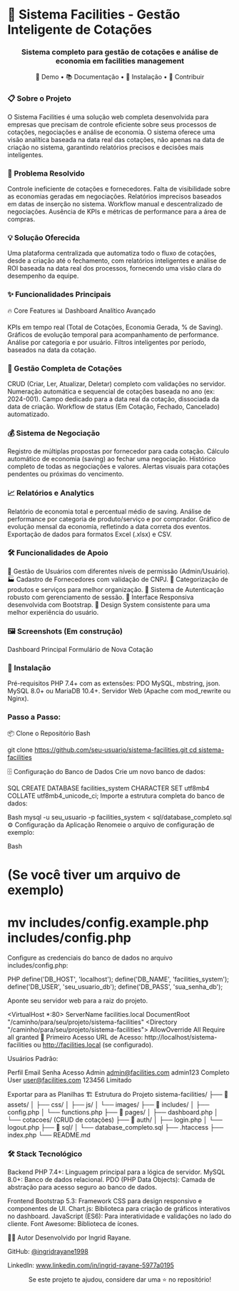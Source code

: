 # 🏢 Sistema Facilities - Gestão Inteligente de Cotações
<div align="center">

### Sistema completo para gestão de cotações e análise de economia em facilities management

🚀 Demo • 📚 Documentação • 🔧 Instalação • 🤝 Contribuir

</div>

### 📋 Sobre o Projeto
O Sistema Facilities é uma solução web completa desenvolvida para empresas que precisam de controle eficiente sobre seus processos de cotações, negociações e análise de economia. O sistema oferece uma visão analítica baseada na data real das cotações, não apenas na data de criação no sistema, garantindo relatórios precisos e decisões mais inteligentes.

### 🎯 Problema Resolvido
Controle ineficiente de cotações e fornecedores.
Falta de visibilidade sobre as economias geradas em negociações.
Relatórios imprecisos baseados em datas de inserção no sistema.
Workflow manual e descentralizado de negociações.
Ausência de KPIs e métricas de performance para a área de compras.

### 💡 Solução Oferecida
Uma plataforma centralizada que automatiza todo o fluxo de cotações, desde a criação até o fechamento, com relatórios inteligentes e análise de ROI baseada na data real dos processos, fornecendo uma visão clara do desempenho da equipe.

### ✨ Funcionalidades Principais
🔥 Core Features
📊 Dashboard Analítico Avançado

KPIs em tempo real (Total de Cotações, Economia Gerada, % de Saving).
Gráficos de evolução temporal para acompanhamento de performance.
Análise por categoria e por usuário.
Filtros inteligentes por período, baseados na data da cotação.

### 📝 Gestão Completa de Cotações
CRUD (Criar, Ler, Atualizar, Deletar) completo com validações no servidor.
Numeração automática e sequencial de cotações baseada no ano (ex: 2024-001).
Campo dedicado para a data real da cotação, dissociada da data de criação.
Workflow de status (Em Cotação, Fechado, Cancelado) automatizado.

### 💰 Sistema de Negociação
Registro de múltiplas propostas por fornecedor para cada cotação.
Cálculo automático de economia (saving) ao fechar uma negociação.
Histórico completo de todas as negociações e valores.
Alertas visuais para cotações pendentes ou próximas do vencimento.

### 📈 Relatórios e Analytics
Relatório de economia total e percentual médio de saving.
Análise de performance por categoria de produto/serviço e por comprador.
Gráfico de evolução mensal da economia, refletindo a data correta dos eventos.
Exportação de dados para formatos Excel (.xlsx) e CSV.

### 🛠️ Funcionalidades de Apoio
👥 Gestão de Usuários com diferentes níveis de permissão (Admin/Usuário).
🏭 Cadastro de Fornecedores com validação de CNPJ.
📑 Categorização de produtos e serviços para melhor organização.
🔐 Sistema de Autenticação robusto com gerenciamento de sessão.
📱 Interface Responsiva desenvolvida com Bootstrap.
🎨 Design System consistente para uma melhor experiência do usuário.

### 🖼️ Screenshots (Em construção)
Dashboard Principal
Formulário de Nova Cotação


### 🚀 Instalação
Pré-requisitos
PHP 7.4+ com as extensões: PDO MySQL, mbstring, json.
MySQL 8.0+ ou MariaDB 10.4+.
Servidor Web (Apache com mod_rewrite ou Nginx).


### Passo a Passo:
📦 Clone o Repositório
Bash

git clone [https://github.com/seu-usuario/sistema-facilities.git
cd sistema-facilities](https://github.com/Ingridrayane1998/orcamentos)

🗄️ Configuração do Banco de Dados
Crie um novo banco de dados:

SQL
CREATE DATABASE facilities_system CHARACTER SET utf8mb4 COLLATE utf8mb4_unicode_ci;
Importe a estrutura completa do banco de dados:

Bash
mysql -u seu_usuario -p facilities_system < sql/database_completo.sql
⚙️ Configuração da Aplicação
Renomeie o arquivo de configuração de exemplo:

Bash
# (Se você tiver um arquivo de exemplo)
# mv includes/config.example.php includes/config.php
Configure as credenciais do banco de dados no arquivo includes/config.php:

PHP
define('DB_HOST', 'localhost');
define('DB_NAME', 'facilities_system');
define('DB_USER', 'seu_usuario_db');
define('DB_PASS', 'sua_senha_db');

Aponte seu servidor web para a raiz do projeto.

<VirtualHost *:80>
    ServerName facilities.local
    DocumentRoot "/caminho/para/seu/projeto/sistema-facilities"
    <Directory "/caminho/para/seu/projeto/sistema-facilities">
        AllowOverride All
        Require all granted
    </Directory>
</VirtualHost>
🎯 Primeiro Acesso
URL de Acesso: http://localhost/sistema-facilities ou http://facilities.local (se configurado).

Usuários Padrão:

Perfil	Email	Senha	Acesso
Admin	admin@facilities.com	admin123	Completo
User	user@facilities.com	123456	Limitado

Exportar para as Planilhas
🏗️ Estrutura do Projeto
sistema-facilities/
├── 📁 assets/
│   ├── css/
│   ├── js/
│   └── images/
├── 📁 includes/
│   ├── config.php
│   └── functions.php
├── 📁 pages/
│   ├── dashboard.php
│   └── cotacoes/ (CRUD de cotações)
├── 📁 auth/
│   ├── login.php
│   └── logout.php
├── 📁 sql/
│   └── database_completo.sql
├── .htaccess
├── index.php
└── README.md

### 🛠️ Stack Tecnológico
Backend
PHP 7.4+: Linguagem principal para a lógica de servidor.
MySQL 8.0+: Banco de dados relacional.
PDO (PHP Data Objects): Camada de abstração para acesso seguro ao banco de dados.

Frontend
Bootstrap 5.3: Framework CSS para design responsivo e componentes de UI.
Chart.js: Biblioteca para criação de gráficos interativos no dashboard.
JavaScript (ES6): Para interatividade e validações no lado do cliente.
Font Awesome: Biblioteca de ícones.


👨‍💻 Autor
Desenvolvido por Ingrid Rayane.

GitHub: [@ingridrayane1998](https://github.com/Ingridrayane1998)

LinkedIn: www.linkedin.com/in/ingrid-rayane-5977a0195

<div align="center">

Se este projeto te ajudou, considere dar uma ⭐ no repositório!

</div>
